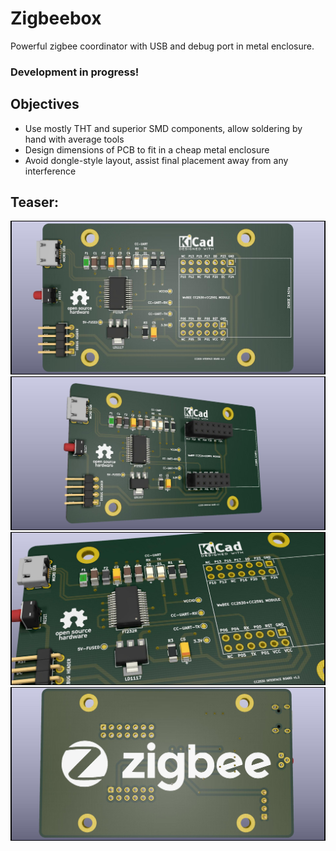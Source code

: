 # Zigbeebox

Powerful zigbee coordinator with USB and debug port in metal enclosure.

### Development in progress!

## Objectives
* Use mostly THT and superior SMD components, allow soldering by hand with average tools
* Design dimensions of PCB to fit in a cheap metal enclosure
* Avoid dongle-style layout, assist final placement away from any interference

## Teaser:

![render1](graphics/render1.jpg)
![render2](graphics/render2.jpg)
![render3](graphics/render3.jpg)
![render4](graphics/render4.jpg)
